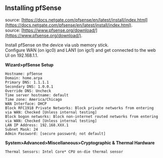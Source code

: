 ## Installing pfSense

source: [https://docs.netgate.com/pfsense/en/latest/install/index.html](https://docs.netgate.com/pfsense/en/latest/install/index.html).  
source: [https://www.pfsense.org/download/](https://www.pfsense.org/download/).  

Install pfSense on the device via usb memory stick.  
Configure WAN (on igc0) and LAN1 (on igc1) and get connected to the web UI on 192.168.1.1.  

**Wizard>pfSense Setup**
```
Hostname: pfSense
Domain: home.arpa
Primary DNS: 1.1.1.1
Secondary DNS: 1.0.0.1
Override DNS: Uncheck
Time server hostname: default
Time zone: America/Chicago
WAN Interface: DHCP
Block RFC1918 Private Networks: Block private networks from entering via WAN: Checked [Unless internal testing]
Block bogon networks: Block non-internet routed networks from entering via WAN: Checked [Unless internal testing]
LAN IP Address: 192.168.XXX.1
Subnet Mask: 24
Admin Password: [secure password; not default]
```
**System>Advanced>Miscellaneous>Cryptographic & Thermal Hardware**
```
Thermal Sensors: Intel Core* CPU on-die thermal sensor
```
